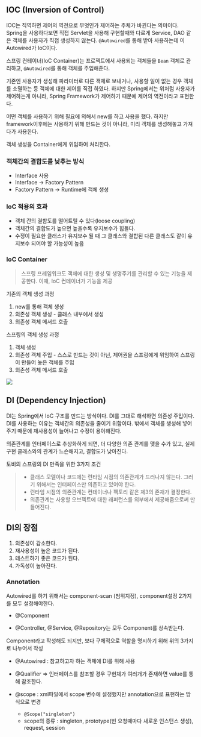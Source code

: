 
## IOC (Inversion of Control)


IOC는 직역하면 제어의 역전으로 무엇인가 제어하는 주체가 바뀐다는 의미이다. Spring을 사용하다보면 직접 Servlet을 사용해 구현할때와 다르게 Service, DAO 같은 객체를 사용자가 직접 생성하지 않는다. `@Autowired`를 통해 받아 사용하는데 이 Autowired가 IoC이다. 

스프링 컨테이너(IoC Container)는 프로젝트에서 사용되는 객체들을 `Bean` 객체로 관리하고, `@Autowired`를 통해 객체를 주입해준다.

기존엔 사용자가 생성해 파라미터로 다른 객체로 보내거나, 사용할 일이 없는 경우 객체를 소멸하는 등 객체에 대한 제어를 직접 하였다. 하지만 Spring에서는 위처럼 사용자가 제어하는게 아니라, Spring Framework가 제어하기 때문에 제어의 역전이라고 표현한다.

어떤 객체를 사용하기 위해 필요에 의해서 new를 하고 사용을 했다. 하지만 framework이후에는 사용하기 위해 만드는 것이 아니라, 미리 객체를 생성해놓고 가져다가 사용한다.

객체 생성을 Container에게 위임하여 처리한다.

### 객체간의 결합도를 낮추는 방식

- Interface 사용
- Interface -> Factory Pattern
- Factory Pattern -> Runtime에 객체 생성


### IoC 적용의 효과

- 객체 간의 결함도를 떨어트릴 수 있다(loose coupling)
- 객체간의 결합도가 높으면 높을수록 유지보수가 힘들다. 
- 수정이 필요한 클래스가 유지보수 될 때 그 클래스와 결합된 다른 클래스도 같이 유지보수 되어야 할 가능성이 높음


### IoC Container

> 스프링 프레임워크도 객체에 대한 생성 및 생명주기를 관리할 수 있는 기능을 제공한다.
> 이때, IoC 컨테이너가 기능을 제공

기존의 객체 생성 과정
1. new를 통해 객체 생성
2. 의존성 객체 생성 - 클래스 내부에서 생성
3. 의존성 객체 메서드 호출

스프링의 객체 생성 과정
1. 객체 생성
2. 의존성 객체 주입 - 스스로 만드는 것이 아닌, 제어권을 스프링에게 위임하여 스프링이 만들어 놓은 객체를 주입
3. 의존성 객체 메서드 호출



![](https://encrypted-tbn0.gstatic.com/images?q=tbn:ANd9GcQWA19RNlq1J6YiM-TI_rElVVLrdzuAe7aAAw&usqp=CAU)



## DI (Dependency Injection)


DI는 Spring에서 IoC 구조를 만드는 방식이다. DI를 그대로 해석하면 의존성 주입이다. DI를 사용하는 이유는 객체간의 의존성을 줄이기 위함이다. 밖에서 객체를 생성해 넣어주기 때문에 재사용성이 늘어나고 수정이 용이해진다. 

의존관계를 인터페이스로 추상화하게 되면, 더 다양한 의존 관계를 맺을 수가 있고, 실제 구현 클래스와의 관계가 느슨해지고, 결합도가 낮아진다.

토비의 스프링의 DI 만족을 위한 3가지 조건

> - 클래스 모델이나 코드에는 런타임 시점의 의존관계가 드러나지 않는다. 그러기 위해서는 인터페이스만 의존하고 있어야 한다.
> - 런타임 시점의 의존관계는 컨테이너나 팩토리 같은 제3의 존재가 결정한다.
> - 의존관계는 사용할 오브젝트에 대한 래퍼런스를 외부에서 제공해줌으로써 만들어진다.

## DI의 장점


1. 의존성이 감소한다.
2. 재사용성이 높은 코드가 된다.
3. 테스트하기 좋은 코드가 된다.
4. 가독성이 높아진다.


### Annotation

Autowired를 하기 위해서는 component-scan (범위지정), component설정 2가지를 모두 설정해야한다.

- @Component

- @Controller, @Service, @Repository는 모두 Component를 상속받는다.

Component라고 작성해도 되지만, 보다 구체적으로 역할을 명시하기 위해 위의 3가지로 나누어서 작성

- @Autowired : 참고하고자 하는 객체에 DI를 위해 사용

- @Qualifier => 인터페이스를 참조할 경우 구현체가 여러개가 존재하면 value를 통해 참조한다.

- @scope : xml파일에서 scope 변수에 설정했지만  annotation으로 표현하는 방식으로 변경 
  - `@Scope("singleton")`
  - scope의 종류 : singleton, prototype(빈 요청때마다 새로운 인스턴스 생성), request, session